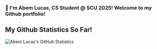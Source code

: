 ### 👋 I'm Abem Lucas, CS Student @ SCU 2025! Welcome to my Github portfolio!

<!--
**abemlucas/abemlucas** is a ✨ _special_ ✨ repository because its `README.md` (this file) appears on your GitHub profile.

Here are some ideas to get you started:

- 🔭 I’m currently working on ...
- 🌱 I’m currently learning ...
- 👯 I’m looking to collaborate on ...
- 🤔 I’m looking for help with ...
- 💬 Ask me about ...
- 📫 How to reach me: ...
- 😄 Pronouns: ...
- ⚡ Fun fact: ...
-->

## My Github Statistics So Far!

![Abem Lucas's GitHub Statistics](https://github-readme-stats.vercel.app/api?username=abemlucas&show_icons=true)
